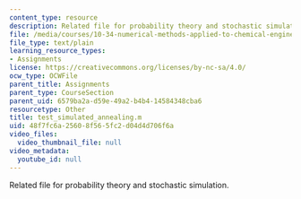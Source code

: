 ```yaml
---
content_type: resource
description: Related file for probability theory and stochastic simulation.
file: /media/courses/10-34-numerical-methods-applied-to-chemical-engineering-fall-2005/48f7fc6a25608f565fc2d04d4d706f6a_test_simulated_annealing.m
file_type: text/plain
learning_resource_types:
- Assignments
license: https://creativecommons.org/licenses/by-nc-sa/4.0/
ocw_type: OCWFile
parent_title: Assignments
parent_type: CourseSection
parent_uid: 6579ba2a-d59e-49a2-b4b4-14584348cba6
resourcetype: Other
title: test_simulated_annealing.m
uid: 48f7fc6a-2560-8f56-5fc2-d04d4d706f6a
video_files:
  video_thumbnail_file: null
video_metadata:
  youtube_id: null
---
```

Related file for probability theory and stochastic simulation.